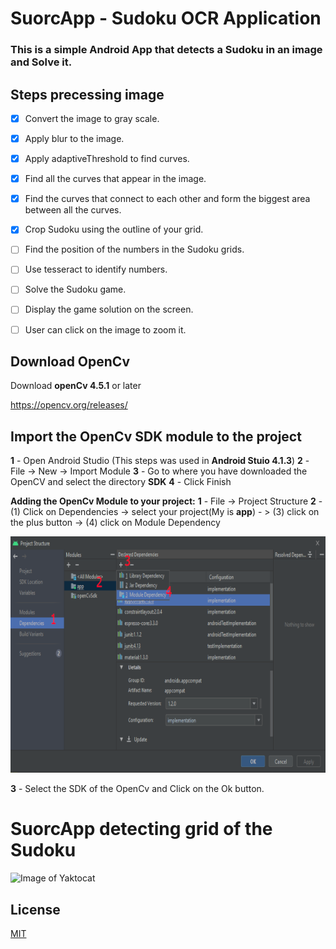 # SuorcApp - Sudoku OCR Application
### This is a simple Android App that detects a Sudoku in an image and Solve it.


## Steps precessing image

- [x] Convert the image to gray scale.

- [x]  Apply blur to the image.

- [x]   Apply adaptiveThreshold to find curves.

 - [x]  Find all the curves that appear in the image.

 - [x]  Find the curves that connect to each other and form the biggest area between all the curves.

 - [x]  Crop Sudoku using the outline of your grid.

 - [ ]  Find the position of the numbers in the Sudoku grids.

 - [ ]  Use tesseract to identify numbers.

 - [ ]  Solve the Sudoku game.

 - [ ]  Display the game solution on the screen.

 - [ ]  User can click on the image to zoom it.

## Download OpenCv

Download **openCv 4.5.1** or later

https://opencv.org/releases/

## Import the OpenCv SDK module to the project

**1** - Open Android Studio (This steps was used in **Android Stuio 4.1.3**)
**2** - File -> New -> Import Module
**3** - Go to where you have downloaded the OpenCV and select the directory **SDK**
**4** - Click Finish

**Adding the OpenCv Module to your project:**
**1** - File -> Project Structure
**2** - (1) Click on Dependencies -> select your project(My is **app**) - > (3) click on the plus button -> (4) click on Module Dependency

![Image of Yaktocat](/imgs/AddingOpenCVModuleToYourProject.png)

**3** - Select the SDK of the OpenCv and Click on the Ok button.


# SuorcApp detecting grid of the Sudoku
![Image of Yaktocat](/imgs/showAppWorking.gif)

## License
[MIT](https://choosealicense.com/licenses/mit/)

